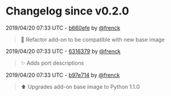 # Changelog since v0.2.0

2019/04/20 07:33 UTC - [b660efe](https://github.com/hassio-addons/addon-lutron-cert/commit/b660efeb6975828451cfac6efb60ea7ee614f802) by [@frenck](https://github.com/frenck)
> :hammer: Refactor add-on to be compatible with new base image 

2019/04/20 07:33 UTC - [6316379](https://github.com/hassio-addons/addon-lutron-cert/commit/6316379ddff3da3cf5a3c4eb028c5a2a76cef7cb) by [@frenck](https://github.com/frenck)
> :sparkles: Adds port descriptions 

2019/04/20 07:33 UTC - [b97e714](https://github.com/hassio-addons/addon-lutron-cert/commit/b97e714375303149fa232d40acfbe47cc2370d5a) by [@frenck](https://github.com/frenck)
> :arrow_up: Upgrades add-on base image to Python 1.1.0 

